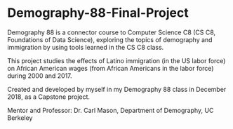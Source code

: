 # Demography-88-Final-Project
Demography 88 is a connector course to Computer Science C8 (CS C8, Foundations of Data Science), exploring the topics of demography and immigration by using tools learned in the CS C8 class.

This project studies the effects of Latino immigration (in the US labor force) on African American wages (from African Americans in the labor force) during 2000 and 2017.

Created and developed by myself in my Demography 88 class in December 2018, as a Capstone project.

Mentor and Professor: Dr. Carl Mason, Department of Demography, UC Berkeley
